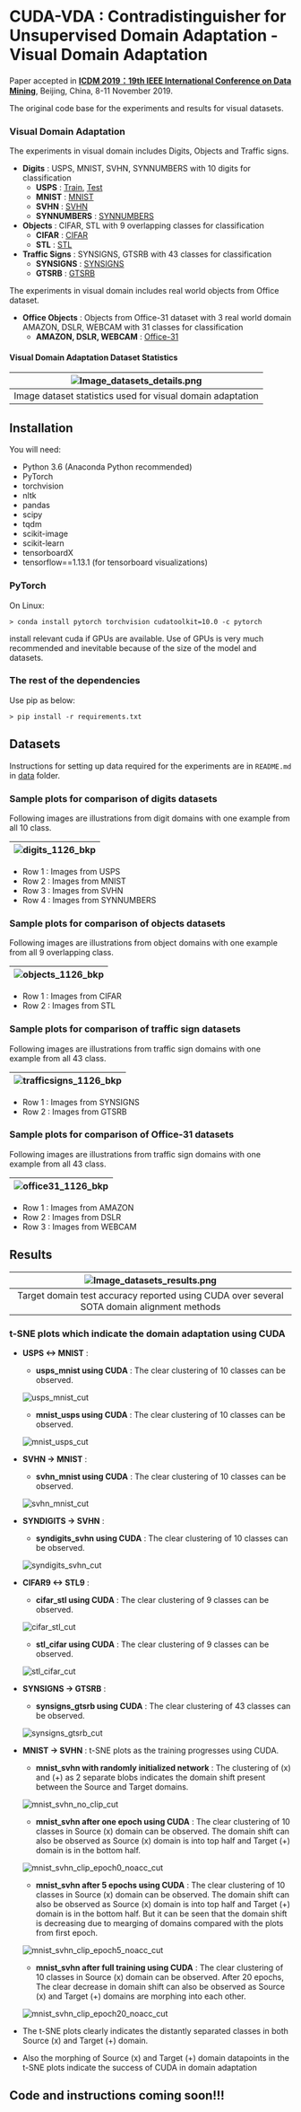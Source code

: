 # CUDA-VDA : Contradistinguisher for Unsupervised Domain Adaptation - Visual Domain Adaptation
Paper accepted in **<a href="http://icdm2019.bigke.org/">ICDM 2019：19th IEEE International Conference on Data Mining</a>**, Beijing, China, 8-11 November 2019.

The original code base for the experiments and results for visual datasets.

### Visual Domain Adaptation
The experiments in visual domain includes Digits, Objects and Traffic signs.
- **Digits** : USPS, MNIST, SVHN, SYNNUMBERS with 10 digits for classification
    - **USPS** : <a href="https://web.stanford.edu/~hastie/ElemStatLearn//datasets/zip.train.gz">Train</a>, <a href="https://web.stanford.edu/~hastie/ElemStatLearn//datasets/zip.test.gz">Test</a>
    - **MNIST** : <a href="http://yann.lecun.com/exdb/mnist/">MNIST</a>
    - **SVHN** : <a href="http://ufldl.stanford.edu/housenumbers/">SVHN</a>
    - **SYNNUMBERS** : <a href="https://drive.google.com/file/d/0B9Z4d7lAwbnTSVR1dEFSRUFxOUU/view">SYNNUMBERS</a>
- **Objects** : CIFAR, STL with 9 overlapping classes for classification
    - **CIFAR** : <a href="https://www.cs.toronto.edu/~kriz/cifar.html">CIFAR</a>
    - **STL** : <a href="https://cs.stanford.edu/~acoates/stl10/">STL</a>
- **Traffic Signs** : SYNSIGNS, GTSRB with 43 classes for classification
    - **SYNSIGNS** : <a href="http://graphics.cs.msu.ru/en/node/1337">SYNSIGNS</a>
    - **GTSRB** : <a href="http://benchmark.ini.rub.de/?section=gtsrb&subsection=dataset#Downloads">GTSRB</a>
    
The experiments in visual domain includes real world objects from Office dataset.
- **Office Objects** : Objects from Office-31 dataset with 3 real world domain AMAZON, DSLR, WEBCAM with 31 classes for classification
    - **AMAZON, DSLR, WEBCAM** : <a href="https://people.eecs.berkeley.edu/~jhoffman/domainadapt/">Office-31</a>

#### Visual Domain Adaptation Dataset Statistics

|![Image_datasets_details.png](git_images/misc/Image_datasets_details.png) |
|:---:|
| Image dataset statistics used for visual domain adaptation|

## Installation

You will need:

- Python 3.6 (Anaconda Python recommended)
- PyTorch 
- torchvision
- nltk
- pandas
- scipy
- tqdm
- scikit-image 
- scikit-learn  
- tensorboardX
- tensorflow==1.13.1 (for tensorboard visualizations)

### PyTorch

On Linux:

```> conda install pytorch torchvision cudatoolkit=10.0 -c pytorch```

install relevant cuda if GPUs are available. 
Use of GPUs is very much recommended and inevitable because of the size of the model and datasets.

### The rest of the dependencies

Use pip as below:

```> pip install -r requirements.txt```

## Datasets

Instructions for setting up data required for the experiments are in `README.md` in [data](data) folder.

### Sample plots for comparison of digits datasets
Following images are illustrations from digit domains with one example from all 10 class.

|![digits_1126_bkp](git_images/dataset_samples/digits_1126_bkp.png)|
| :---: |
- Row 1 : Images from USPS
- Row 2 : Images from MNIST
- Row 3 : Images from SVHN
- Row 4 : Images from SYNNUMBERS

### Sample plots for comparison of objects datasets
Following images are illustrations from object domains with one example from all 9 overlapping class.

|![objects_1126_bkp](git_images/dataset_samples/objects_1126_bkp.png) |
| :---: |
- Row 1 : Images from CIFAR
- Row 2 : Images from STL

### Sample plots for comparison of traffic sign datasets
Following images are illustrations from traffic sign domains with one example from all 43 class.

|![trafficsigns_1126_bkp](git_images/dataset_samples/trafficsigns_1126_bkp.png) |
| :---: |
- Row 1 : Images from SYNSIGNS
- Row 2 : Images from GTSRB

### Sample plots for comparison of Office-31 datasets
Following images are illustrations from traffic sign domains with one example from all 43 class.

|![office31_1126_bkp](git_images/dataset_samples/office31_1126_bkp.png) |
| :---: |
- Row 1 : Images from AMAZON
- Row 2 : Images from DSLR
- Row 3 : Images from WEBCAM

## Results
|![Image_datasets_results.png](git_images/misc/Image_datasets_results.png) |
|:---:|
| Target domain test accuracy reported using CUDA over several SOTA domain alignment methods|

### t-SNE plots which indicate the domain adaptation using CUDA
- **USPS <-> MNIST** :
    - **usps_mnist using CUDA** : The clear clustering of 10 classes can be observed. 
    
    ![usps_mnist_cut](git_images/tsne_plots/usps_mnist_cut.png)
    
    - **mnist_usps using CUDA** : The clear clustering of 10 classes can be observed. 
    
    ![mnist_usps_cut](git_images/tsne_plots/mnist_usps_cut.png)
    
- **SVHN -> MNIST** :
    - **svhn_mnist using CUDA** : The clear clustering of 10 classes can be observed. 
    
    ![svhn_mnist_cut](git_images/tsne_plots/svhn_mnist_cut.png)
    
- **SYNDIGITS -> SVHN** :
    - **syndigits_svhn using CUDA** : The clear clustering of 10 classes can be observed.
    
    ![syndigits_svhn_cut](git_images/tsne_plots/syndigits_svhn_cut.png)
    
- **CIFAR9 <-> STL9** :
    - **cifar_stl using CUDA** : The clear clustering of 9 classes can be observed.
    
    ![cifar_stl_cut](git_images/tsne_plots/cifar_stl_cut.png)
    
    - **stl_cifar using CUDA** : The clear clustering of 9 classes can be observed.
    
    ![stl_cifar_cut](git_images/tsne_plots/stl_cifar_cut.png)
    
- **SYNSIGNS -> GTSRB** :
    - **synsigns_gtsrb using CUDA** : The clear clustering of 43 classes can be observed.
    
    ![synsigns_gtsrb_cut](git_images/tsne_plots/synsigns_gtsrb_cut.png)
    
- **MNIST -> SVHN** : t-SNE plots as the training progresses using CUDA.
    - **mnist_svhn with randomly initialized network** : The clustering of (x) and (+) as 2 separate blobs indicates the domain shift present between the Source and Target domains.
    
    ![mnist_svhn_no_clip_cut](git_images/tsne_plots/mnist_svhn_no_clip_cut.png)
    
    - **mnist_svhn after one epoch using CUDA** : The clear clustering of 10 classes in Source (x) domain can be observed. The domain shift can also be observed as Source (x) domain is into top half and Target (+) domain is in the bottom half.
    
    ![mnist_svhn_clip_epoch0_noacc_cut](git_images/tsne_plots/mnist_svhn_clip_epoch0_noacc_cut.png)
    
    - **mnist_svhn after 5 epochs using CUDA** :  The clear clustering of 10 classes in Source (x) domain can be observed. The domain shift can also be observed as Source (x) domain is into top half and Target (+) domain is in the bottom half. But it can be seen that the domain shift is decreasing due to mearging of domains compared with the plots from first epoch.
    
    ![mnist_svhn_clip_epoch5_noacc_cut](git_images/tsne_plots/mnist_svhn_clip_epoch5_noacc_cut.png)
    
    - **mnist_svhn after full training using CUDA** :  The clear clustering of 10 classes in Source (x) domain can be observed. After 20 epochs, The clear decrease in domain shift can also be observed as Source (x) and Target (+) domains are morphing into each other.
    
    ![mnist_svhn_clip_epoch20_noacc_cut](git_images/tsne_plots/mnist_svhn_clip_epoch20_noacc_cut.png)
    

- The t-SNE plots clearly indicates the distantly separated classes in both Source (x) and Target (+) domain.
- Also the morphing of Source (x) and Target (+) domain datapoints in the t-SNE plots indicate the success of CUDA in domain adaptation  

## Code and instructions coming soon!!!